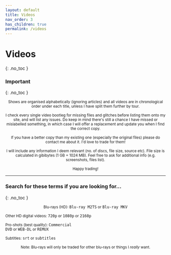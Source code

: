 ```yaml
---
layout: default
title: Videos
nav_order: 3
has_children: true
permalink: /videos
---
```


# Videos
{: .no_toc }

### Important
{: .no_toc }

<p align="center"><small>Shows are organised alphabetically (ignoring articles) and all videos are in chronological order under each title, unless I have split them further by tour.</small></p>

<p align="center"><small>I check every single video bootleg for missing files and glitches before listing them onto my site, and will list any issues. Do keep in mind there's still a chance I have missed or mislabelled something, in which case I will offer a replacement and update you when I find the correct copy.</small></p>

<p align="center"><small>If you have a better copy than my existing one (especially the original files) please do contact me about it. I'd love to trade for them!</small></p>

<p align="center"><small>I will include any information I deem relevant (no. of discs, file size, source etc). File size is calculated in gibibytes (1 GB = 1024 MB). Feel free to ask for additional info (e.g. screenshots, files list).</small></p>

<p align="center"><small>Happy trading!</small></p>

---

### Search for these terms if you are looking for...
{: .no_toc }

<p align="center"><small>Blu-rays (HD): </small><code>Blu-ray M2TS</code><small> or </small><code>Blu-ray MKV</code><br>

<small>Other HD digital videos: </small><code>720p</code><small> or </small><code>1080p</code><small> or </small><code>2160p</code><br>

<small>Pro-shots (best quality): </small><code>Commercial DVD</code><small> or </small><code>WEB-DL</code><small> or </small><code>REMUX</code><br>

<small>Subtitles: </small><code>srt</code><small> or </small><code>subtitles</code></p>

<p align="center"><small>Note: Blu-rays will only be traded for other blu-rays or things I <i>really</i> want.</small></p>